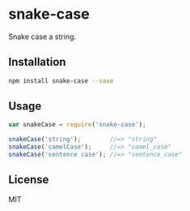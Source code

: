 # snake-case

Snake case a string.

## Installation

```bash
npm install snake-case --save
```

## Usage

```javascript
var snakeCase = require('snake-case');

snakeCase('string');        //=> "string"
snakeCase('camelCase');     //=> "camel_case"
snakeCase('sentence case'); //=> "sentence_case"
```

## License

MIT
